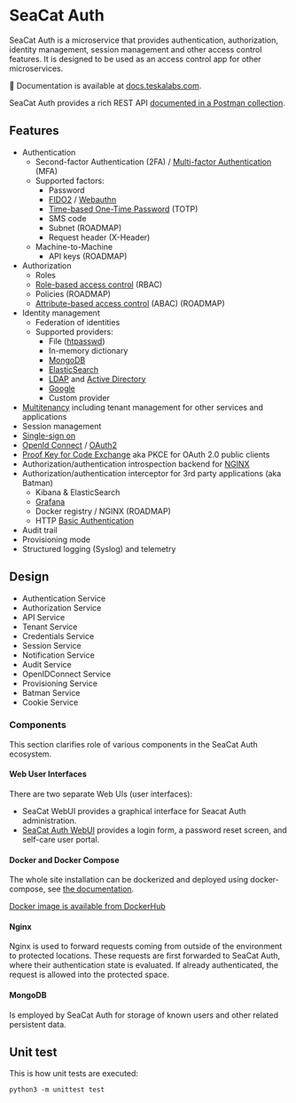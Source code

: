 # SeaCat Auth

SeaCat Auth is a microservice that provides authentication, authorization, identity management, session management 
and other access control features.
It is designed to be used as an access control app for other microservices.

📖 Documentation is available at [docs.teskalabs.com](https://docs.teskalabs.com/seacat-auth).

SeaCat Auth provides a rich REST API [documented in a Postman collection](./doc/postman.md).


## Features

* Authentication
  * Second-factor Authentication (2FA) / [Multi-factor Authentication](https://en.wikipedia.org/wiki/Multi-factor_authentication) (MFA)
  * Supported factors:
    * Password
    * [FIDO2](https://en.wikipedia.org/wiki/FIDO2_Project) / [Webauthn](https://en.wikipedia.org/wiki/WebAuthn)
    * [Time-based One-Time Password](https://en.wikipedia.org/wiki/Time-based_One-Time_Password) (TOTP)
    * SMS code
    * Subnet (ROADMAP)
    * Request header (X-Header)
  * Machine-to-Machine
    * API keys (ROADMAP)
&nbsp;
* Authorization
  * Roles
  * [Role-based access control](https://en.wikipedia.org/wiki/Role-based_access_control) (RBAC)
  * Policies (ROADMAP)
  * [Attribute-based access control](https://en.wikipedia.org/wiki/Attribute-based_access_control) (ABAC) (ROADMAP)
&nbsp;
* Identity management
    * Federation of identities
    * Supported providers:
        * File ([htpasswd](https://httpd.apache.org/docs/2.4/programs/htpasswd.html))
        * In-memory dictionary
        * [MongoDB](https://www.mongodb.com)
        * [ElasticSearch](https://www.elastic.co)
        * [LDAP](https://en.wikipedia.org/wiki/Lightweight_Directory_Access_Protocol) and [Active Directory](https://en.wikipedia.org/wiki/Active_Directory)
        * [Google](https://google.com/)
        * Custom provider
&nbsp;
* [Multitenancy](https://en.wikipedia.org/wiki/Multitenancy) including tenant management for other services and applications
* Session management
* [Single-sign on](https://en.wikipedia.org/wiki/Single_sign-on)
* [OpenId Connect](https://openid.net/connect/) / [OAuth2](https://oauth.net/2/)
* [Proof Key for Code Exchange](https://datatracker.ietf.org/doc/html/rfc7636) aka PKCE for OAuth 2.0 public clients
* Authorization/authentication introspection backend for [NGINX](https://nginx.org)
* Authorization/authentication interceptor for 3rd party applications (aka Batman)
  * Kibana &amp; ElasticSearch
  * [Grafana](https://grafana.com)
  * Docker registry / NGINX (ROADMAP)
  * HTTP [Basic Authentication](https://en.wikipedia.org/wiki/Basic_access_authentication)
* Audit trail
* Provisioning mode
* Structured logging (Syslog) and telemetry


## Design

 * Authentication Service
 * Authorization Service
 * API Service
 * Tenant Service
 * Credentials Service
 * Session Service
 * Notification Service
 * Audit Service
 * OpenIDConnect Service
 * Provisioning Service
 * Batman Service
 * Cookie Service


### Components

This section clarifies role of various components in the SeaCat Auth ecosystem.

#### Web User Interfaces

There are two separate Web UIs (user interfaces):

* SeaCat WebUI provides a graphical interface for Seacat Auth administration.
* [SeaCat Auth WebUI](https://github.com/TeskaLabs/seacat-auth-webui) provides a login form, a password reset screen, and self-care user portal.

#### Docker and Docker Compose

The whole site installation can be dockerized and deployed using docker-compose, see [the documentation](./doc/docker/README.md).

[Docker image is available from DockerHub](https://hub.docker.com/r/teskalabs/seacat-auth)

#### Nginx

Nginx is used to forward requests coming from outside of the environment to protected locations.
These requests are first forwarded to SeaCat Auth, where their authentication state is evaluated.
If already authenticated, the request is allowed into the protected space.

#### MongoDB

Is employed by SeaCat Auth for storage of known users and other related persistent data.



## Unit test

This is how unit tests are executed:

```
python3 -m unittest test
```
